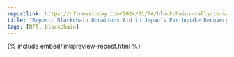 ```yaml
---
repostlink: https://nftnewstoday.com/2024/01/04/blockchains-rally-to-support-japan-earthquake-recovery/
title: "Repost: Blockchain Donations Aid in Japan's Earthquake Recovery"
tags: [NFT, blockchain]
---
```


{% include embed/linkpreview-repost.html %}
